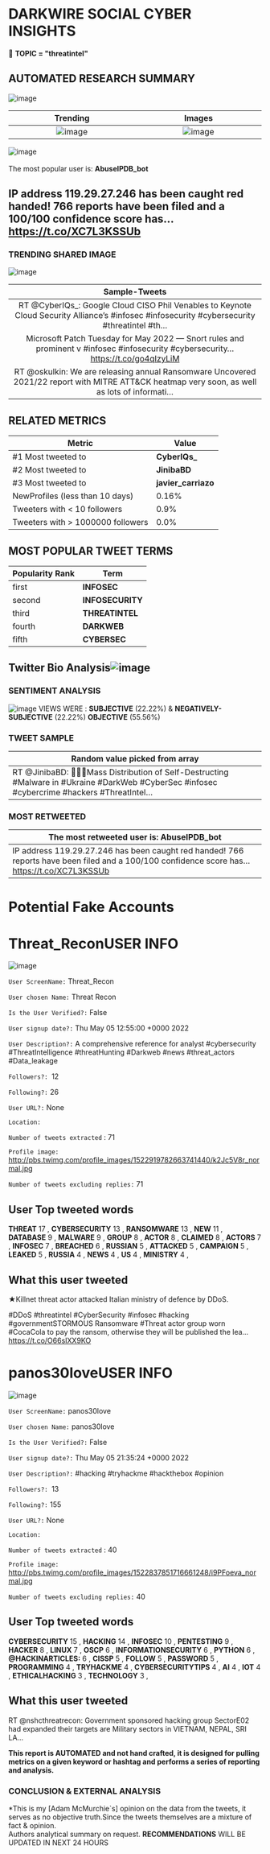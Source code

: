 # DARKWIRE SOCIAL CYBER INSIGHTS 
&#x1F34E; **TOPIC = "threatintel"**

## AUTOMATED RESEARCH SUMMARY
  ![image](darkLogo.png)   

|  Trending  |   Images | 
:-------------------------:|:-------------------------:
|  ![image](assets/threatintel/imageFile1.jpg)     <img width=200/> | ![image](assets/threatintel/imageFile2.jpg) <img width=200/> |   
 
 
![image](assets/threatintel/TWEETS.png)
<br></br>
The most popular user is: **AbuseIPDB_bot**  
 

## IP address 119.29.27.246 has been caught red handed! 766 reports have been filed and a 100/100 confidence score has… https://t.co/XC7L3KSSUb 

  




### TRENDING SHARED IMAGE

![image](assets/threatintel/twitterPostedImage.png)



|                **Sample-Tweets**        |
| :-------------: |
| RT @CyberIQs_: Google Cloud CISO Phil Venables to Keynote Cloud Security Alliance’s  #infosec #infosecurity #cybersecurity #threatintel #th… |
| Microsoft Patch Tuesday for May 2022 — Snort rules and prominent v #infosec #infosecurity #cybersecurity… https://t.co/go4qIzyLiM |
| RT @oskulkin: We are releasing annual Ransomware Uncovered 2021/22 report with MITRE ATT&amp;CK heatmap very soon, as well as lots of informati… |

## RELATED METRICS<br>
| Metric | Value |
| ------------- | ------------- |
| #1 Most tweeted to  | **CyberIQs_** |
| #2 Most tweeted to  | **JinibaBD** |
| #3 Most tweeted to  | **javier_carriazo** |
| NewProfiles (less than 10 days) | 0.16%  |
| Tweeters with < 10 followers  | 0.9%|
| Tweeters with > 1000000 followers  | 0.0%  |



## MOST POPULAR TWEET TERMS 


| Popularity Rank  | Term |
| ------------- | ------------- |
| first  | **INFOSEC**  |
| second  | **INFOSECURITY**  |
| third  | **THREATINTEL** |
| fourth  | **DARKWEB**  |
| fifth  | **CYBERSEC**  |


## Twitter Bio Analysis![image](assets/threatintel/BIO.png)
### SENTIMENT ANALYSIS
![image](assets/threatintel/sentiment.png)
VIEWS WERE : **SUBJECTIVE**  (22.22%) & **NEGATIVELY-SUBJECTIVE** (22.22%) **OBJECTIVE** (55.56%)

### TWEET SAMPLE 
| Random value picked from array |
| ------------- |
|RT @JinibaBD: 🛑😱🛑Mass Distribution of Self-Destructing #Malware in #Ukraine  #DarkWeb #CyberSec #infosec #cybercrime #hackers #ThreatIntel… |

### MOST RETWEETED 

| The most retweeted user is: **AbuseIPDB_bot**  |
| ------------- |
| IP address 119.29.27.246 has been caught red handed! 766 reports have been filed and a 100/100 confidence score has… https://t.co/XC7L3KSSUb |

# Potential Fake Accounts
 
# Threat_ReconUSER INFO
![image](http://pbs.twimg.com/profile_images/1522919782663741440/k2Jc5V8r_normal.jpg)
 
`User ScreenName:` Threat_Recon 
 
`User chosen Name:` Threat Recon 
 
`Is the User Verified?:` False 
 
`User signup date?:` Thu May 05 12:55:00 +0000 2022 
 
`User Description?:` A comprehensive reference for analyst #cybersecurity #ThreatIntelligence #threatHunting #Darkweb #news #threat_actors #Data_leakage 
 
`Followers?: `12 
 
`Following?:` 26 
 
`User URL?:` None 
 
`Location:`  
 
`Number of tweets extracted`  : 71 
 
`Profile image:` http://pbs.twimg.com/profile_images/1522919782663741440/k2Jc5V8r_normal.jpg 
 
`Number of tweets excluding replies:` 71 
 

 

 
## User Top tweeted words 
 
**THREAT** 17 , **CYBERSECURITY** 13 , **RANSOMWARE** 13 , **NEW** 11 , **DATABASE** 9 , **MALWARE** 9 , **GROUP** 8 , **ACTOR** 8 , **CLAIMED** 8 , **ACTORS** 7 , **INFOSEC** 7 , **BREACHED** 6 , **RUSSIAN** 5 , **ATTACKED** 5 , **CAMPAIGN** 5 , **LEAKED** 5 , **RUSSIA** 4 , **NEWS** 4 , **US** 4 , **MINISTRY** 4 , 
 
## What this user tweeted
 
★Killnet threat actor attacked Italian ministry of defence by DDoS.

#DDoS #threatintel #CyberSecurity #infosec #hacking #governmentSTORMOUS Ransomware #Threat  actor group worn #CocaCola to pay the ransom, otherwise they will be published the lea… https://t.co/O66sIXX9KO
 
# panos30loveUSER INFO
![image](http://pbs.twimg.com/profile_images/1522837851716661248/i9PFoeva_normal.jpg)
 
`User ScreenName:` panos30love 
 
`User chosen Name:` panos30love 
 
`Is the User Verified?:` False 
 
`User signup date?:` Thu May 05 21:35:24 +0000 2022 
 
`User Description?:` #hacking #tryhackme #hackthebox #opinion 
 
`Followers?: `13 
 
`Following?:` 155 
 
`User URL?:` None 
 
`Location:`  
 
`Number of tweets extracted`  : 40 
 
`Profile image:` http://pbs.twimg.com/profile_images/1522837851716661248/i9PFoeva_normal.jpg 
 
`Number of tweets excluding replies:` 40 
 

 

 
## User Top tweeted words 
 
**CYBERSECURITY** 15 , **HACKING** 14 , **INFOSEC** 10 , **PENTESTING** 9 , **HACKER** 8 , **LINUX** 7 , **OSCP** 6 , **INFORMATIONSECURITY** 6 , **PYTHON** 6 , **@HACKINARTICLES:** 6 , **CISSP** 5 , **FOLLOW** 5 , **PASSWORD** 5 , **PROGRAMMING** 4 , **TRYHACKME** 4 , **CYBERSECURITYTIPS** 4 , **AI** 4 , **IOT** 4 , **ETHICALHACKING** 3 , **TECHNOLOGY** 3 , 
 
## What this user tweeted
 
RT @nshcthreatrecon: Government sponsored hacking group SectorE02 had expanded their targets are Military sectors in VIETNAM, NEPAL, SRI LA…
 

<b> This report is AUTOMATED and not hand crafted, it is designed for pulling metrics on a given keyword or hashtag and performs a series of reporting and analysis.</b>  
### CONCLUSION & EXTERNAL ANALYSIS

*This is my [Adam McMurchie`s] opinion on the data from the tweets, it serves as no objective truth.Since the tweets themselves are a mixture of fact & opinion.<br>
Authors analytical summary on request.
**RECOMMENDATIONS** WILL BE UPDATED IN NEXT  24 HOURS <br>